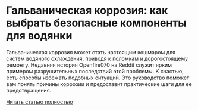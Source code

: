 # Гальваническая коррозия: как выбрать безопасные компоненты для водянки



Гальваническая коррозия может стать настоящим кошмаром для систем водяного охлаждения, приводя к поломкам и дорогостоящему ремонту. Недавняя история Openfire070 на Reddit служит ярким примером разрушительных последствий этой проблемы. К счастью, есть способы избежать подобных ситуаций. Это руководство поможет вам понять причины коррозии и предоставит практические шаги для ее предотвращения.

[Читать статью полностью](https://xyberbara.com/gaming/spasayem-vodyanoye-okhlazhdeniye-ot-galvanicheskoy-korrozii/)

